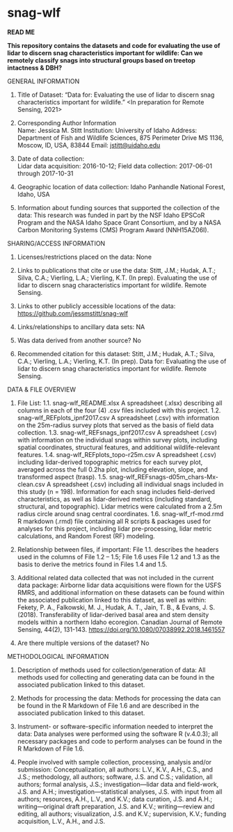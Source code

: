 # snag-wlf

**READ ME**

**This repository contains the datasets and code for evaluating the use of lidar to discern snag characteristics important for wildlife: Can we remotely classify snags into structural groups based on treetop intactness & DBH?**

GENERAL INFORMATION

1. Title of Dataset: 
“Data for: Evaluating the use of lidar to discern snag characteristics important for wildlife.” <In preparation for Remote Sensing, 2021>

2. Corresponding Author Information		
	Name: Jessica M. Stitt
	Institution: University of Idaho
	Address: Department of Fish and Wildlife Sciences, 875 Perimeter Drive MS 1136, 
			Moscow, ID, USA, 83844
	Email: jstitt@uidaho.edu

3. Date of data collection: 	
Lidar data acquisition: 2016-10-12; Field data collection: 2017-06-01 through 2017-10-31

4. Geographic location of data collection: 
Idaho Panhandle National Forest, Idaho, USA

5. Information about funding sources that supported the collection of the data: 
This research was funded in part by the NSF Idaho EPSCoR Program and the NASA Idaho Space Grant Consortium, and by a NASA Carbon Monitoring Systems (CMS) Program Award (NNH15AZ06I).

SHARING/ACCESS INFORMATION

1. Licenses/restrictions placed on the data: None

2. Links to publications that cite or use the data: 
	Stitt, J.M.; Hudak, A.T.; Silva, C.A.; Vierling, L.A.; Vierling, K.T. (In prep). 
		Evaluating the use of lidar to discern snag characteristics important for 
		wildlife. Remote Sensing.

3. Links to other publicly accessible locations of the data: 
	https://github.com/jessmstitt/snag-wlf

4. Links/relationships to ancillary data sets: NA

5. Was data derived from another source? No

6. Recommended citation for this dataset: 
	Stitt, J.M.; Hudak, A.T.; Silva, C.A.; Vierling, L.A.; Vierling, K.T. (In prep). 
		Data for: Evaluating the use of lidar to discern snag characteristics 				important for wildlife. Remote Sensing.

DATA & FILE OVERVIEW

1. File List: 
1.1.  snag-wlf_README.xlsx 
		A spreadsheet (.xlsx) describing all columns in each of the four (4) .csv files included with this project.
1.2.  snag-wlf_REFplots_ipnf2017.csv
		A spreadsheet (.csv) with information on the 25m-radius survey plots that served as the basis of field data collection.
1.3.  snag-wlf_REFsnags_ipnf2017.csv
		A spreadsheet (.csv) with information on the individual snags within survey plots, including spatial coordinates, structural features, and additional wildlife-relevant features.
1.4.  snag-wlf_REFplots_topo-r25m.csv
		A spreadsheet (.csv) including lidar-derived topographic metrics for each survey plot, averaged across the full 0.2ha plot, including elevation, slope, and transformed aspect (trasp).
1.5.  snag-wlf_REFsnags-d05m_chars-Mx-clean.csv 
		A spreadsheet (.csv) including all individual snags included in this study (n = 198). Information for each snag includes field-derived characteristics, as well as lidar-derived metrics (including standard, structural, and topographic). Lidar metrics were calculated from a 2.5m radius circle around snag central coordinates.
1.6.  snag-wlf_rf-mod.rmd
		R markdown (.rmd) file containing all R scripts & packages used for analyses for this project, including lidar pre-processing, lidar metric calculations, and Random Forest (RF) modeling.

2. Relationship between files, if important: 
File 1.1. describes the headers used in the columns of File 1.2 – 1.5; File 1.6 uses File 1.2 and 1.3 as the basis to derive the metrics found in Files 1.4 and 1.5.

3. Additional related data collected that was not included in the current data package: 
Airborne lidar data acquisitions were flown for the USFS RMRS, and additional information on these datasets can be found within the associated publication linked to this dataset, as well as within: 
	Fekety, P. A., Falkowski, M. J., Hudak, A. T., Jain, T. B., & Evans, J. S. (2018). 
		Transferability of lidar-derived basal area and stem density models within a 
		northern Idaho ecoregion. Canadian Journal of Remote Sensing, 44(2), 
		131-143. https://doi.org/10.1080/07038992.2018.1461557

4. Are there multiple versions of the dataset? No


METHODOLOGICAL INFORMATION

1. Description of methods used for collection/generation of data: 
All methods used for collecting and generating data can be found in the associated publication linked to this dataset.

2. Methods for processing the data: 
Methods for processing the data can be found in the R Markdown of File 1.6 and are described in the associated publication linked to this dataset.

3. Instrument- or software-specific information needed to interpret the data: 
Data analyses were performed using the software R (v.4.0.3); all necessary packages and code to perform analyses can be found in the R Markdown of File 1.6.

4. People involved with sample collection, processing, analysis and/or submission: 
Conceptualization, all authors: L.V., K.V., A.H., C.S., and J.S.; methodology, all authors; software, J.S. and C.S.; validation, all authors; formal analysis, J.S.; investigation—lidar data and field-work, J.S. and A.H.; investigation—statistical analyses, J.S. with input from all authors; resources, A.H., L.V., and K.V.; data curation, J.S. and A.H.; writing—original draft preparation, J.S. and K.V.; writing—review and editing, all authors; visualization, J.S. and K.V.; supervision, K.V.; funding acquisition, L.V., A.H., and J.S.
